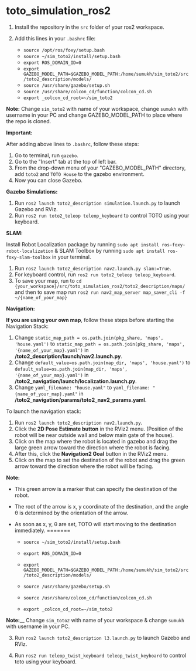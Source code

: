 # toto_simulation_ros2

1. Install the repository in the `src` folder of your ros2 workspace.

2. Add this lines in your `.bashrc` file:

   * `source /opt/ros/foxy/setup.bash`
   * `source ~/sim_toto2/install/setup.bash`
   * `export ROS_DOMAIN_ID=0` 
   * `export GAZEBO_MODEL_PATH=$GAZEBO_MODEL_PATH:/home/sumukh/sim_toto2/src/toto2_description/models/`
   * `source /usr/share/gazebo/setup.sh`
   * `source /usr/share/colcon_cd/function/colcon_cd.sh`
   * `export _colcon_cd_root=~/sim_toto2`
  
**Note:** Change `sim_toto2` with name of your workspace, change `sumukh` with username in your PC and change GAZEBO_MODEL_PATH to place where the repo is cloned.

**Important:**

After adding above lines to `.bashrc`, follow these steps:
1. Go to terminal, run `gazebo`.
2. Go to the "Insert" tab at the top of left bar.
3. From the drop-down menu of your "GAZEBO_MODEL_PATH" directory, add `toto2` and `TOTO House` to the gazebo environment.
4. Now you can close Gazebo.

**Gazebo Simulations:**

1. Run `ros2 launch toto2_description simulation.launch.py` to launch Gazebo and RViz.
2. Run `ros2 run toto2_teleop teleop_keyboard` to control TOTO using your keyboard.

**SLAM:** 

Install Robot Localization package by running `sudo apt install ros-foxy-robot-localization` & SLAM Toolbox by running `sudo apt install ros-foxy-slam-toolbox` in your terminal.

1. Run `ros2 launch toto2_description nav2.launch.py slam:=True`.
2. For keyboard control, run `ros2 run toto2_teleop teleop_keyboard`.
3. To save your map, run to `cd {your_workspace}/src/toto_simulation_ros2/toto2_description/maps/` and then to save map run `ros2 run nav2_map_server map_saver_cli -f ~/{name_of_your_map}`

**Navigation:**

**If you are using your own map**, follow these steps before starting the Navigation Stack:

1. Change `static_map_path = os.path.join(pkg_share, 'maps', 'house.yaml')` to `static_map_path = os.path.join(pkg_share, 'maps', '{name_of_your_map}.yaml')` in **/toto2_description/launch/nav2.launch.py**.
2. Change `default_value=os.path.join(map_dir, 'maps', 'house.yaml')` to `default_value=os.path.join(map_dir, 'maps', '{name_of_your_map}.yaml')` in **/toto2_navigation/launch/localization.launch.py**.
3. Change `yaml_filename: "house.yaml"` to `yaml_filename: "{name_of_your_map}.yaml"` in **/toto2_navigation/params/toto2_nav2_params.yaml**.

To launch the navigation stack:

1. Run `ros2 launch toto2_description nav2.launch.py`.
2. Click the **2D Pose Estimate button** in the RViz2 menu. (Position of the robot will be near outside wall and below main gate of the house).
3. Click on the map where the robot is located in gazebo and drag the large green arrow toward the direction where the robot is facing.
4. After this, click the **Navigation2 Goal** button in the RViz2 menu.
5. Click on the map to set the destination of the robot and drag the green arrow toward the direction where the robot will be facing.

**Note:** 
* This green arrow is a marker that can specify the destination of the robot.
* The root of the arrow is x, y coordinate of the destination, and the angle θ is determined by the orientation of the arrow.
* As soon as x, y, θ are set, TOTO will start moving to the destination immediately.
=======
  
   * `source ~/sim_toto2/install/setup.bash`
  
   * `export ROS_DOMAIN_ID=0` 
  
   * `export GAZEBO_MODEL_PATH=$GAZEBO_MODEL_PATH:/home/sumukh/sim_toto2/src/toto2_description/models/`
  
   * `source /usr/share/gazebo/setup.sh`
  
   * `source /usr/share/colcon_cd/function/colcon_cd.sh`
  
   * `export _colcon_cd_root=~/sim_toto2`
  
**Note:**__ Change `sim_toto2` with name of your workspace & change `sumukh` with username in your PC.

3. Run `ros2 launch toto2_description l3.launch.py` to launch Gazebo and RViz.

4. Run `ros2 run teleop_twist_keyboard teleop_twist_keyboard` to control toto using your keyboard.

